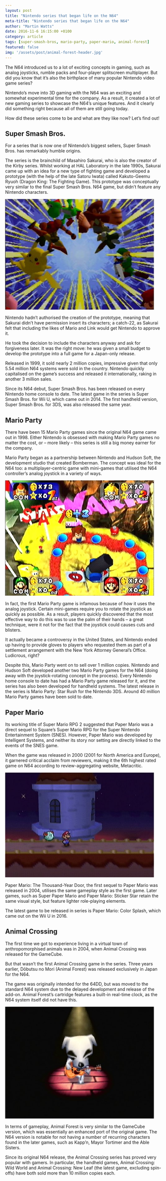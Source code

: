 ```yaml
---
layout: post
title: "Nintendo series that began life on the N64"
meta-title: "Nintendo series that began life on the N64"
author: "Martin Watts"
date: 2016-11-6 16:15:00 +0100
category: article
tags: [super-smash-bros, mario-party, paper-mario, animal-forest]
featured: false
img: '/assets/post/animal-forest-header.jpg'
---
```

The N64 introduced us to a lot of exciting concepts in gaming, such as analog joysticks, rumble packs and four-player splitscreen multiplayer. But did you know that it’s also the birthplace of many popular Nintendo video game series?

Nintendo’s move into 3D gaming with the N64 was an exciting and somewhat experimental time for the company. As a result, it created a lot of new gaming series to showcase the N64’s unique features. And it clearly did something right because all of them are still going today.

How did these series come to be and what are they like now? Let’s find out!

## Super Smash Bros.

For a series that is now one of Nintendo’s biggest sellers, Super Smash Bros. has remarkably humble origins.

The series is the brainchild of Masahiro Sakurai, who is also the creator of the Kirby series. Whilst working at HAL Laboratory in the late 1990s, Sakurai came up with an idea for a new type of fighting game and developed a prototype (with the help of the late Satoru Iwata) called Kakuto-Geemu Ryuoh (Dragon King: The Fighting Game). This prototype was conceptually very similar to the final Super Smash Bros. N64 game, but didn’t feature any Nintendo characters.

![Super Smash Bros. 64 intro cinematic](/assets/post/super-smash-bros-64-intro.JPG)

Nintendo hadn’t authorised the creation of the prototype, meaning that Sakurai didn’t have permission insert its characters; a catch-22, as Sakurai felt that including the likes of Mario and Link would get Nintendo to approve it. 

He took the decision to include the characters anyway and ask for forgiveness later. It was the right move: he was given a small budget to develop the prototype into a full game for a Japan-only release.

Released in 1999, it sold nearly 2 million copies, impressive given that only 5.54 million N64 systems were sold in the country. Nintendo quickly capitalised on the game’s success and released it internationally, raking in another 3 million sales.

Since its N64 debut, Super Smash Bros. has been released on every Nintendo home console to date. The latest game in the series is Super Smash Bros. for Wii U, which came out in 2014. The first handheld version, Super Smash Bros. for 3DS, was also released the same year.

## Mario Party

There have been 15 Mario Party games since the original N64 game came out in 1998. Either Nintendo is obsessed with making Mario Party games no matter the cost, or – more likely – this series is still a big money earner for the company.

Mario Party began as a partnership between Nintendo and Hudson Soft, the development studio that created Bomberman. The concept was ideal for the N64 too: a multiplayer-centric game with mini-games that utilised the N64 controller’s analog joystick in a variety of ways.

![Wario's Battle Canyon in Mario Party](/assets/post/mario-party-wario-battle-canyon.jpg)

In fact, the first Mario Party game is infamous because of how it uses the analog joystick. Certain mini-games require you to rotate the joystick as quickly as possible. As a result, players quickly discovered that the most effective way to do this was to use the palm of their hands – a great technique, were it not for the fact that the joystick could causes cuts and blisters.

It actually became a controversy in the United States, and Nintendo ended up having to provide gloves to players who requested them as part of a settlement arrangement with the New York Attorney General’s Office. Ludicrous, right?

Despite this, Mario Party went on to sell over 1 million copies. Nintendo and Hudson Soft developed another two Mario Party games for the N64 (doing away with the joystick-rotating concept in the process). Every Nintendo home console to date has had a Mario Party game released for it, and the series has also been developed for handheld systems. The latest release in the series is Mario Party: Star Rush for the Nintendo 3DS. Around 40 million Mario Party games have been sold to date.

## Paper Mario

Its working title of Super Mario RPG 2 suggested that Paper Mario was a direct sequel to Square’s Super Mario RPG for the Super Nintendo Entertainment System (SNES). However, Paper Mario was developed by Intelligent Systems, and neither its story nor setting are directly linked to the events of the SNES game.

When the game was released in 2000 (2001 for North America and Europe), it garnered critical acclaim from reviewers, making it the 6th highest rated game on N64 according to review-aggregating website, Metacritic.

![Paper Mario with Lady Boo](/assets/post/paper-mario-n64.jpg)

Paper Mario: The Thousand-Year Door, the first sequel to Paper Mario was released in 2004, utilises the same gameplay style as the first game. Later games, such as Super Paper Mario and Paper Mario: Sticker Star retain the same visual style, but feature lighter role-playing elements.

The latest game to be released in series is Paper Mario: Color Splash, which came out on the Wii U in 2016.

## Animal Crossing

The first time we got to experience living in a virtual town of anthropomorphised animals was in 2004, when Animal Crossing was released for the GameCube.

But that wasn’t the first Animal Crossing game in the series. Three years earlier, Dōbutsu no Mori (Animal Forest) was released exclusively in Japan for the N64.

The game was originally intended for the 64DD, but was moved to the standard N64 system due to the delayed development and release of the add-on. Animal Forest’s cartridge features a built-in real-time clock, as the N64 system itself did not have this.

![K.K. Slider in Animal Forest for the N64](/assets/post/animal-forest-kk-slider.jpg)

In terms of gameplay, Animal Forest is very similar to the GameCube version, which was essentially an enhanced port of the original game. The N64 version is notable for not having a number of recurring characters found in the later games, such as Kapp’n, Mayor Tortimer and the Able Sisters.

Since its original N64 release, the Animal Crossing series has proved very popular with gamers. In particular, the handheld games, Animal Crossing: Wild World and Animal Crossing: New Leaf (the latest game, excluding spin-offs) have both sold more than 10 million copies each.
